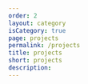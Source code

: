 ```yaml
---
order: 2
layout: category
isCategory: true
page: projects
permalink: /projects
title: projects
short: projects
description:
---
```

